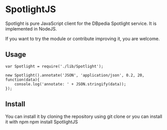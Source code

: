 # SpotlightJS

Spotlight is pure JavaScript client for the DBpedia Spotlight service.
It is implemented in NodeJS.

If you want to try the module or contribute improving it, you are welcome.

## Usage

    var Spotlight = require('./lib/Spotlight');
    
    new Spotlight().annotate('JSON', 'application/json', 0.2, 20, function(data){
        console.log('annotate: ' + JSON.stringify(data));
    });
    
## Install

You can install it by cloning the repository using git clone or you can install it with npm
    npm install SpotlightJS